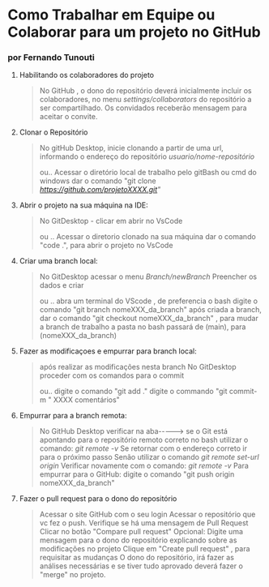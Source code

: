# Como Trabalhar em Equipe ou Colaborar para um projeto no GitHub
### por Fernando Tunouti
1. Habilitando os colaboradores do projeto
    > No GitHub , o dono do repositório deverá inicialmente incluir os colaboradores, no menu _settings/collaborators_ do repositório a ser compartilhado.
    > Os convidados receberão mensagem para aceitar o convite.
  
1. Clonar o Repositório
    > No gitHub Desktop, inicie clonando a partir de uma url, informando o endereço do repositório _usuario/nome-repositório_
    > 
    > ou..
    > Acessar o diretório local de trabalho pelo gitBash ou cmd do windows
    > dar o comando "git clone _https://github.com/projetoXXXX.git"_

1. Abrir o projeto na sua máquina na IDE:
    > No GitDesktop - clicar em abrir no VsCode
    > 
    > ou ..
    > Acessar o diretorio clonado na sua máquina
    > dar o comando "code .", para abrir o projeto no VsCode

1. Criar uma branch local:
    > No GitDesktop acessar o menu _Branch/newBranch_
    > Preencher os dados e criar
    > 
    > ou ..
    > abra um terminal do VScode , de preferencia o bash
    > digite o comando "git branch nomeXXX_da_branch"
    > após criada a branch, dar o comando "git checkout nomeXXX_da_branch" , para mudar a branch de trabalho
    > a pasta no bash passará de (main), para (nomeXXX_da_branch)

1. Fazer as modificaçoes e empurrar para branch local:
    > após realizar as modificações nesta branch
    > No GitDesktop proceder com os comandos para o commit
    >  
    > ou..
    > digite o comando "git add ."
    > digite o commando "git commit-m " XXXX comentários"

1. Empurrar para a branch remota:
    > No GitHub Desktop verificar na aba----->  se o Git está apontando para o repositório remoto correto 
    > no bash utilizar o comando: _git remote -v_
    > Se retornar com o endereço correto ir para o próximo passo
    > Senão utilizar o comando _git remote set-url origin <https-url>_
    > Verificar novamente com o comando:  _git remote -v_
    > Para empurrar para o GitHub: digite o comando "git push origin nomeXXX_da_branch"

1. Fazer o pull request para o dono do repositório
    > Acessar o site GitHub com o seu login
    > Acessar o repositório que vc fez o push.
    > Verifique se há uma mensagem de Pull Request
    > Clicar no botão "Compare pull request" 
    > Opcional: Digite uma mensagem para o dono do repositório explicando sobre as modificações no projeto
    > Clique em "Create pull request" , para requisitar as mudanças
    > O dono do repositório, irá fazer as análises necessárias e se tiver tudo aprovado deverá fazer o "merge" no projeto.
